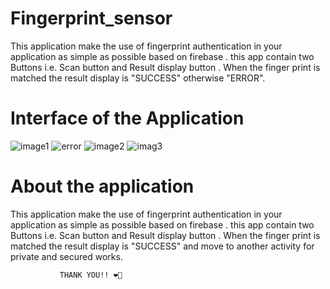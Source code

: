 # Fingerprint_sensor

This application make the use of fingerprint authentication in your application as simple as possible based on firebase .
this app contain two Buttons i.e. Scan button and Result display button . When the finger print  is matched the result display is "SUCCESS"
otherwise "ERROR".
 

# Interface of the Application
 
  
![image1](https://user-images.githubusercontent.com/117963273/233859533-41a61b1c-bce2-4c37-85f3-cab4d352e208.jpg)
![error](https://user-images.githubusercontent.com/117963273/233859414-07afd9ef-029f-4fc2-8428-55062827504f.jpg)
![image2](https://user-images.githubusercontent.com/117963273/233859017-c39e5a8d-52f4-4392-826c-5f048fdef0c6.jpg)
![imag3](https://user-images.githubusercontent.com/117963273/233859021-01f6bc77-09eb-429e-b611-136c02927f92.jpg)


# About the application

This application make the use of fingerprint authentication in your application as simple as possible based on firebase .
this app contain two Buttons i.e. Scan button and Result display button . When the finger print is matched the result display is "SUCCESS"
and move to another activity for private and secured works. 

               THANK YOU!! ❤️🫰
